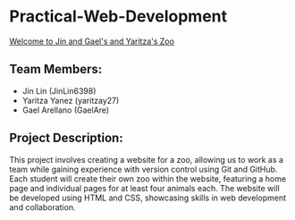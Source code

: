 # Practical-Web-Development
[Welcome to Jin and Gael's and Yaritza's Zoo](https://jinlin6398.github.io/Zoo-Project/)

## Team Members:
- Jin Lin (JinLin6398)
- Yaritza Yanez (yaritzay27)
- Gael Arellano (GaelAre)

## Project Description: 
This project involves creating a website for a zoo, allowing us to work as a team while gaining experience with version control using Git and GitHub. Each student will create their own zoo within the website, featuring a home page and individual pages for at least four animals each. The website will be developed using HTML and CSS, showcasing skills in web development and collaboration.
